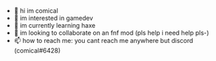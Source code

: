 - 👋 hi im comical
- 👀 im interested in gamedev
- 🌱 im currently learning haxe
- 💞️ im looking to collaborate on an fnf mod (pls help i need help pls-)
- 📫 how to reach me: you cant reach me anywhere but discord (comical#6428)
